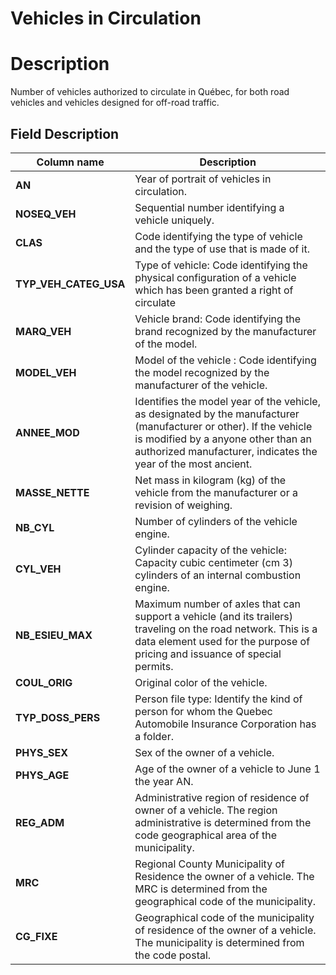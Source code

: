 
Vehicles in Circulation
=========================

# Description #  
Number of vehicles authorized to circulate in Québec, for both road vehicles and vehicles designed for off-road traffic.

## Field Description ## 

| Column name | Description |
|-------------|-------------|
| __AN__      | Year of portrait of vehicles in circulation.|
| __NOSEQ_VEH__  | Sequential number identifying a vehicle uniquely. |
| __CLAS__   | Code identifying the type of vehicle and the type of use that is made of it.|
| __TYP_VEH_CATEG_USA__ | Type of vehicle: Code identifying the physical configuration of a vehicle which has been granted a right of circulate|
| __MARQ_VEH__ | Vehicle brand: Code identifying the brand recognized by the manufacturer of the model. |
| __MODEL_VEH__ | Model of the vehicle : Code identifying the model recognized by the manufacturer of the vehicle. |
| __ANNEE_MOD__ | Identifies the model year of the vehicle, as designated by the manufacturer (manufacturer or other). If the vehicle is modified by a anyone other than an authorized manufacturer, indicates the year of the most ancient. |
| __MASSE_NETTE__ | Net mass in kilogram (kg) of the vehicle from the manufacturer or a revision of weighing. |
| __NB_CYL__ | Number of cylinders of the vehicle engine. | 
| __CYL_VEH__ | Cylinder capacity of the vehicle: Capacity cubic centimeter (cm 3) cylinders of an internal combustion engine.|
| __NB_ESIEU_MAX__ | Maximum number of axles that can support a vehicle (and its trailers) traveling on the road network. This is a data element used for the purpose of pricing and issuance of special permits. |
| __COUL_ORIG__ | Original color of the vehicle.|
| __TYP_DOSS_PERS__ | Person file type: Identify the kind of person for whom the Quebec Automobile Insurance Corporation has a folder. |
| __PHYS_SEX__ | Sex of the owner of a vehicle. |
| __PHYS_AGE__ | Age of the owner of a vehicle to June 1 the year AN. |
| __REG_ADM__ | Administrative region of residence of owner of a vehicle. The region administrative is determined from the code geographical area of the municipality. |
| __MRC__ | Regional County Municipality of Residence the owner of a vehicle. The MRC is determined from the geographical code of the municipality. |
| __CG_FIXE__ | Geographical code of the municipality of residence of the owner of a vehicle. The municipality is determined from the code postal. |
